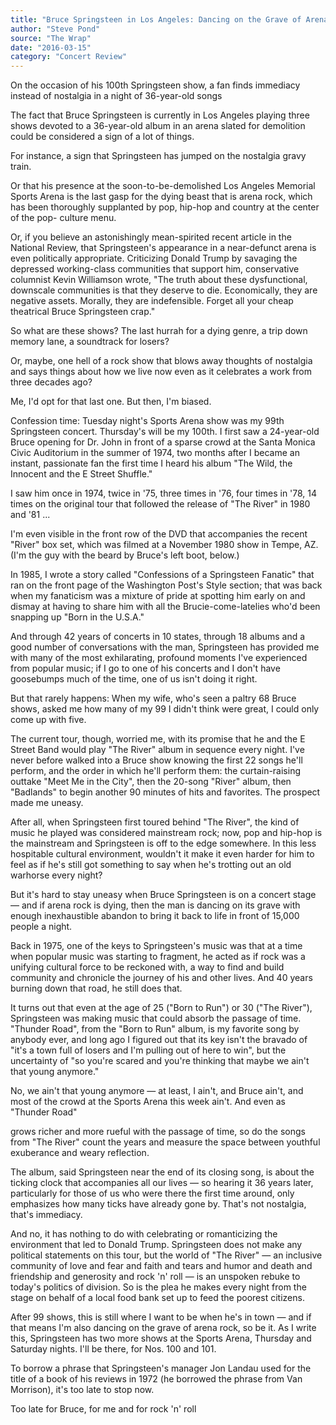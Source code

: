 ```yaml
---
title: "Bruce Springsteen in Los Angeles: Dancing on the Grave of Arena Rock"
author: "Steve Pond"
source: "The Wrap"
date: "2016-03-15"
category: "Concert Review"
---
```


On the occasion of his 100th Springsteen show, a fan finds immediacy instead of nostalgia in a night of 36-year-old songs

The fact that Bruce Springsteen is currently in Los Angeles playing three shows devoted to a 36-year-old album in an arena slated for demolition could be considered a sign of a lot of things.

For instance, a sign that Springsteen has jumped on the nostalgia gravy train.

Or that his presence at the soon-to-be-demolished Los Angeles Memorial Sports Arena is the last gasp for the dying beast that is arena rock, which has been thoroughly supplanted by pop, hip-hop and country at the center of the pop- culture menu.

Or, if you believe an astonishingly mean-spirited recent article in the National Review, that Springsteen's appearance in a near-defunct arena is even politically appropriate. Criticizing Donald Trump by savaging the depressed working-class communities that support him, conservative columnist Kevin Williamson wrote, "The truth about these dysfunctional, downscale communities is that they deserve to die. Economically, they are negative assets. Morally, they are indefensible. Forget all your cheap theatrical Bruce Springsteen crap."

So what are these shows? The last hurrah for a dying genre, a trip down memory lane, a soundtrack for losers?

Or, maybe, one hell of a rock show that blows away thoughts of nostalgia and says things about how we live now even as it celebrates a work from three decades ago?

Me, I'd opt for that last one. But then, I'm biased.

Confession time: Tuesday night's Sports Arena show was my 99th Springsteen concert. Thursday's will be my 100th. I first saw a 24-year-old Bruce opening for Dr. John in front of a sparse crowd at the Santa Monica Civic Auditorium in the summer of 1974, two months after I became an instant, passionate fan the first time I heard his album "The Wild, the Innocent and the E Street Shuffle."

I saw him once in 1974, twice in '75, three times in '76, four times in '78, 14 times on the original tour that followed the release of "The River" in 1980 and '81 ...

I'm even visible in the front row of the DVD that accompanies the recent "River" box set, which was filmed at a November 1980 show in Tempe, AZ. (I'm the guy with the beard by Bruce's left boot, below.)

In 1985, I wrote a story called "Confessions of a Springsteen Fanatic" that ran on the front page of the Washington Post's Style section; that was back when my fanaticism was a mixture of pride at spotting him early on and dismay at having to share him with all the Brucie-come-latelies who'd been snapping up "Born in the U.S.A."

And through 42 years of concerts in 10 states, through 18 albums and a good number of conversations with the man, Springsteen has provided me with many of the most exhilarating, profound moments I've experienced from popular music; if I go to one of his concerts and I don't have goosebumps much of the time, one of us isn't doing it right.

But that rarely happens: When my wife, who's seen a paltry 68 Bruce shows, asked me how many of my 99 I didn't think were great, I could only come up with five.

The current tour, though, worried me, with its promise that he and the E Street Band would play "The River" album in sequence every night. I've never before walked into a Bruce show knowing the first 22 songs he'll perform, and the order in which he'll perform them: the curtain-raising outtake "Meet Me in the City", then the 20-song "River" album, then "Badlands" to begin another 90 minutes of hits and favorites. The prospect made me uneasy.

After all, when Springsteen first toured behind "The River", the kind of music he played was considered mainstream rock; now, pop and hip-hop is the mainstream and Springsteen is off to the edge somewhere. In this less hospitable cultural environment, wouldn't it make it even harder for him to feel as if he's still got something to say when he's trotting out an old warhorse every night?

But it's hard to stay uneasy when Bruce Springsteen is on a concert stage — and if arena rock is dying, then the man is dancing on its grave with enough inexhaustible abandon to bring it back to life in front of 15,000 people a night.

Back in 1975, one of the keys to Springsteen's music was that at a time when popular music was starting to fragment, he acted as if rock was a unifying cultural force to be reckoned with, a way to find and build community and chronicle the journey of his and other lives. And 40 years burning down that road, he still does that.

It turns out that even at the age of 25 ("Born to Run") or 30 ("The River"), Springsteen was making music that could absorb the passage of time. "Thunder Road", from the "Born to Run" album, is my favorite song by anybody ever, and long ago I figured out that its key isn't the bravado of "it's a town full of losers and I'm pulling out of here to win", but the uncertainty of "so you're scared and you're thinking that maybe we ain't that young anymore."

No, we ain't that young anymore — at least, I ain't, and Bruce ain't, and most of the crowd at the Sports Arena this week ain't. And even as "Thunder Road"

grows richer and more rueful with the passage of time, so do the songs from "The River" count the years and measure the space between youthful exuberance and weary reflection.

The album, said Springsteen near the end of its closing song, is about the ticking clock that accompanies all our lives — so hearing it 36 years later, particularly for those of us who were there the first time around, only emphasizes how many ticks have already gone by. That's not nostalgia, that's immediacy.

And no, it has nothing to do with celebrating or romanticizing the environment that led to Donald Trump. Springsteen does not make any political statements on this tour, but the world of "The River" — an inclusive community of love and fear and faith and tears and humor and death and friendship and generosity and rock 'n' roll — is an unspoken rebuke to today's politics of division. So is the plea he makes every night from the stage on behalf of a local food bank set up to feed the poorest citizens.

After 99 shows, this is still where I want to be when he's in town — and if that means I'm also dancing on the grave of arena rock, so be it. As I write this, Springsteen has two more shows at the Sports Arena, Thursday and Saturday nights. I'll be there, for Nos. 100 and 101.

To borrow a phrase that Springsteen's manager Jon Landau used for the title of a book of his reviews in 1972 (he borrowed the phrase from Van Morrison), it's too late to stop now.

Too late for Bruce, for me and for rock 'n' roll
